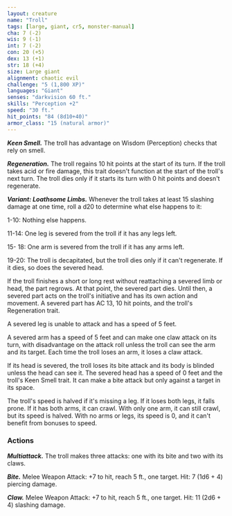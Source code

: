 ```yaml
---
layout: creature
name: "Troll"
tags: [large, giant, cr5, monster-manual]
cha: 7 (-2)
wis: 9 (-1)
int: 7 (-2)
con: 20 (+5)
dex: 13 (+1)
str: 18 (+4)
size: Large giant
alignment: chaotic evil
challenge: "5 (1,800 XP)"
languages: "Giant"
senses: "darkvision 60 ft."
skills: "Perception +2"
speed: "30 ft."
hit_points: "84 (8d10+40)"
armor_class: "15 (natural armor)"
---
```


***Keen Smell.*** The troll has advantage on Wisdom (Perception) checks that rely on smell.

***Regeneration.*** The troll regains 10 hit points at the start of its turn. If the troll takes acid or fire damage, this trait doesn't function at the start of the troll's next turn. The troll dies only if it starts its turn with 0 hit points and doesn't regenerate.

***Variant: Loathsome Limbs.*** Whenever the troll takes at least 15 slashing damage at one time, roll a d20 to determine what else happens to it:

1-10: Nothing else happens.

11-14: One leg is severed from the troll if it has any legs left.

15- 18: One arm is severed from the troll if it has any arms left.

19-20: The troll is decapitated, but the troll dies only if it can't regenerate. If it dies, so does the severed head.

If the troll finishes a short or long rest without reattaching a severed limb or head, the part regrows. At that point, the severed part dies. Until then, a severed part acts on the troll's initiative and has its own action and movement. A severed part has AC 13, 10 hit points, and the troll's Regeneration trait.

A severed leg is unable to attack and has a speed of 5 feet.

A severed arm has a speed of 5 feet and can make one claw attack on its turn, with disadvantage on the attack roll unless the troll can see the arm and its target. Each time the troll loses an arm, it loses a claw attack.

If its head is severed, the troll loses its bite attack and its body is blinded unless the head can see it. The severed head has a speed of 0 feet and the troll's Keen Smell trait. It can make a bite attack but only against a target in its space.

The troll's speed is halved if it's missing a leg. If it loses both legs, it falls prone. If it has both arms, it can crawl. With only one arm, it can still crawl, but its speed is halved. With no arms or legs, its speed is 0, and it can't benefit from bonuses to speed.

### Actions

***Multiattack.*** The troll makes three attacks: one with its bite and two with its claws.

***Bite.*** Melee Weapon Attack: +7 to hit, reach 5 ft., one target. Hit: 7 (1d6 + 4) piercing damage.

***Claw.*** Melee Weapon Attack: +7 to hit, reach 5 ft., one target. Hit: 11 (2d6 + 4) slashing damage.
